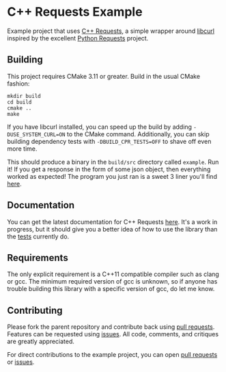 # C++ Requests Example

Example project that uses [C++ Requests](https://github.com/whoshuu/cpr), a
simple wrapper around [libcurl](http://curl.haxx.se/libcurl) inspired by the
excellent [Python Requests](https://github.com/kennethreitz/requests) project.

## Building

This project requires CMake 3.11 or greater. Build in the usual CMake fashion:

```
mkdir build
cd build
cmake ..
make
```

If you have libcurl installed, you can speed up the build by adding
`-DUSE_SYSTEM_CURL=ON` to the CMake command. Additionally, you can skip
building dependency tests with `-DBUILD_CPR_TESTS=OFF` to shave off even more
time.

This should produce a binary in the `build/src` directory called `example`. Run
it! If you get a response in the form of some json object, then everything
worked as expected! The program you just ran is a sweet 3 liner you'll find
[here](example.cpp).

## Documentation

You can get the latest documentation for C++ Requests
[here](https://whoshuu.github.io/cpr). It's a work in progress, but it should
give you a better idea of how to use the library than the
[tests](https://github.com/whoshuu/cpr/tree/master/test) currently do.

## Requirements

The only explicit requirement is a C++11 compatible compiler such as clang or
gcc. The minimum required version of gcc is unknown, so if anyone has trouble
building this library with a specific version of gcc, do let me know.

## Contributing

Please fork the parent repository and contribute back using
[pull requests](https://github.com/whoshuu/cpr/pulls). Features can be requested
using [issues](https://github.com/whoshuu/cpr/issues). All code, comments, and
critiques are greatly appreciated.

For direct contributions to the example project, you can open
[pull requests](https://github.com/whoshuu/cpr-example/pulls) or
[issues](https://github.com/whoshuu/cpr-example/issues).
